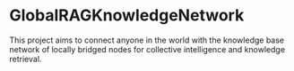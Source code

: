 # GlobalRAGKnowledgeNetwork
This project aims to connect anyone in the world with the knowledge base network of locally bridged nodes for collective intelligence and knowledge retrieval.

